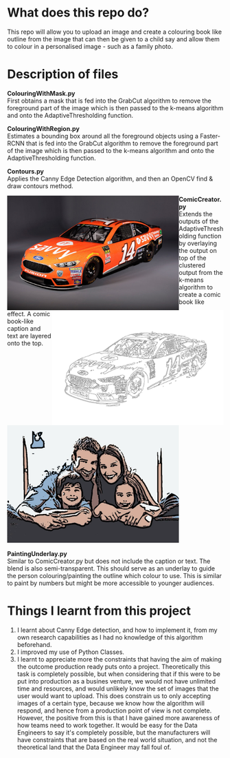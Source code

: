 # What does this repo do?
This repo will allow you to upload an image and create a colouring book like outline from the image that can then be given to a child say and allow them to colour in a personalised image - such as a family photo.

# Description of files
 
**ColouringWithMask.py**<br>
First obtains a mask that is fed into the GrabCut algorithm to remove the foreground part of the image which is then
passed to the k-means algorithm and onto the AdaptiveThresholding function.

**ColouringWithRegion.py**<br>
Estimates a bounding box around all the foreground objects using a Faster-RCNN that is fed into the GrabCut algorithm to remove the foreground part of the image which is then
passed to the k-means algorithm and onto the AdaptiveThresholding function.

**Contours.py**<br>
Applies the Canny Edge Detection algorithm, and then an OpenCV find & draw contours method.

<img src = "InputImages/race.jpg" width="400" align="left">
<img src = "OutputImages/race/Contours.jpg" width = 400 align="right">


**ComicCreator.py**<br>
Extends the outputs of the AdaptiveThresholding function by overlaying the output on top of the clustered output from
the k-means algorithm to create a comic book like effect. A comic book-like caption and text are layered onto the top.

<img src = "OutputImages/family/Comic Character.png" width = 400>


**PaintingUnderlay.py**<br>
Similar to ComicCreator.py but does not include the caption or text. The blend is also semi-transparent. This should serve
as an underlay to guide the person colouring/painting the outline which colour to use. This is similar to paint by numbers
but might be more accessible to younger audiences.

# Things I learnt from this project
1. I learnt about Canny Edge detection, and how to implement it, from my own research capabilities as I had no knowledge of this algorithm beforehand.
2. I improved my use of Python Classes.
3. I learnt to appreciate more the constraints that having the aim of making the outcome production ready puts onto a project. Theoretically this task is completely possible, but when considering that if this were to be put into production as a busines venture, we would not have unlimited time and resources, and would unlikely know the set of images that the user would want to upload. This does constrain us to only accepting images of a certain type, because we know how the algorithm will respond, and hence from a production point of view is not complete. However, the positive from this is that I have gained more awareness of how teams need to work together. It would be easy for the Data Engineers to say it's completely possible, but the manufacturers will have constraints that are based on the real world situation, and not the theoretical land that the Data Engineer may fall foul of.



